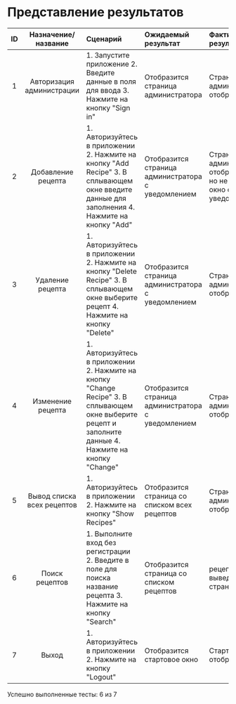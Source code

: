 
# Представление результатов

| ID | Назначение/название | Сценарий | Ожидаемый результат | Фактический результат | Оценка |
|:---:|:---:|:---|:---|:---|:---|
| 1 | Авторизация администрации | 1. Запустите приложение 2. Введите данные в поля для ввода  3. Нажмите на кнопку "Sign in" | Отобразится страница администратора | Страница администратора отобразилась | Задание полностью выполнено |
| 2 | Добавление рецепта | 1. Авторизуйтесь в приложении 2. Нажмите на кнопку "Add Recipe" 3. В сплывающем окне введите данные для заполнения 4. Нажмите на кнопку "Add" | Отобразится страница администратора с уведомлением | Страница администратора отобразилась, но не появилось окно с уведомлением | Задание выполнено частично |
| 3 | Удаление рецепта |  1. Авторизуйтесь в приложении 2. Нажмите на кнопку "Delete Recipe" 3. В сплывающем окне выберите рецепт 4. Нажмите на кнопку "Delete" |  Отобразится страница администратора с уведомлением | Страница администратора отобразилась | Задание полностью выполнено |
| 4 | Изменение рецепта |  1. Авторизуйтесь в приложении 2. Нажмите на кнопку "Change Recipe" 3. В сплывающем окне выберите рецепт и заполните данные 4. Нажмите на кнопку "Change" | Отобразится страница администратора с уведомлением | Страница администратора отобразилась | Задание полностью выполнено |
| 5 | Вывод списка всех рецептов | 1. Авторизуйтесь в приложении 2. Нажмите на кнопку "Show Recipes" | Отобразится страница cо списком всех рецептов | Страница администратора отобразилась | Задание полностью выполнено |
| 6 | Поиск рецептов | 1. Выполните вход без регистрации 2. Введите в поле для поиска название рецепта 3. Нажмите на кнопку "Search" | Отобразится страница со списком рецептов | рецепты выведены на страницу | Задание полностью выполнено |
| 7 | Выход | 1. Авторизуйтесь в приложении 2. Нажмите на кнопку "Logout" | Отобразится стартовое окно  | Стартовое окно отобразилось | Задание полностью выполнено |

Успешно выполненные тесты: 6 из 7

